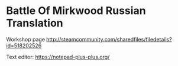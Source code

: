 # Battle Of Mirkwood Russian Translation


Workshop page http://steamcommunity.com/sharedfiles/filedetails?id=518202526

Text editor: https://notepad-plus-plus.org/